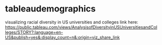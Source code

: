 # tableaudemographics
visualizing racial diversity in US universities and colleges
link here: https://public.tableau.com/views/AnalysisofDiversityinUSUniversitiesandColleges/STORY?:language=en-US&publish=yes&:display_count=n&:origin=viz_share_link
